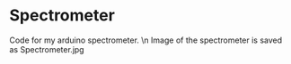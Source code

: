 # Spectrometer
Code for my arduino spectrometer. \n
Image of the spectrometer is saved as Spectrometer.jpg
